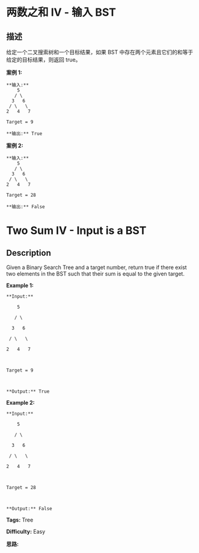 # 两数之和 IV - 输入 BST

## 描述

给定一个二叉搜索树和一个目标结果，如果 BST 中存在两个元素且它们的和等于给定的目标结果，则返回 true。

**案例 1:**

    
    
    **输入:** 
        5
       / \
      3   6
     / \   \
    2   4   7
    
    Target = 9
    
    **输出:** True
    



**案例 2:**

    
    
    **输入:** 
        5
       / \
      3   6
     / \   \
    2   4   7
    
    Target = 28
    
    **输出:** False
    





# Two Sum IV - Input is a BST

## Description



Given a Binary Search Tree and a target number, return true if there exist two elements in the BST such that their sum is equal to the given target.

**Example 1:**

    
    
    **Input:** 
        5
       / \
      3   6
     / \   \
    2   4   7
    
    Target = 9
    
    **Output:** True
    



**Example 2:**

    
    
    **Input:** 
        5
       / \
      3   6
     / \   \
    2   4   7
    
    Target = 28
    
    **Output:** False
    




**Tags:** Tree

**Difficulty:** Easy

**思路:**
